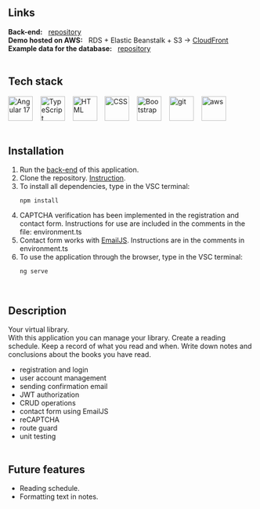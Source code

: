 ## Links
**Back-end:**&nbsp;&nbsp; [repository](https://github.com/willy-it-wonka/Bookshelf-backend)\
**Demo hosted on AWS:**&nbsp;&nbsp; RDS + Elastic Beanstalk + S3 → [CloudFront](https://d39oa1kkhfrmo.cloudfront.net)\
**Example data for the database:**&nbsp;&nbsp; [repository](https://github.com/willy-it-wonka/Bookshelf-database)
</br></br>

## Tech stack
<img src="https://user-images.githubusercontent.com/25181517/183890595-779a7e64-3f43-4634-bad2-eceef4e80268.png" width="50px" height="auto" alt="Angular 17">&nbsp;&nbsp;&nbsp;
<img src="https://user-images.githubusercontent.com/25181517/183890598-19a0ac2d-e88a-4005-a8df-1ee36782fde1.png" width="50px" height="auto" alt="TypeScript">&nbsp;&nbsp;&nbsp;
<img src="https://user-images.githubusercontent.com/25181517/192158954-f88b5814-d510-4564-b285-dff7d6400dad.png" width="50px" height="auto" alt="HTML">&nbsp;&nbsp;&nbsp;
<img src="https://user-images.githubusercontent.com/25181517/183898674-75a4a1b1-f960-4ea9-abcb-637170a00a75.png" width="50px" height="auto" alt="CSS">&nbsp;&nbsp;&nbsp;
<img src="https://user-images.githubusercontent.com/25181517/183898054-b3d693d4-dafb-4808-a509-bab54cf5de34.png" width="50px" height="auto" alt="Bootstrap">&nbsp;&nbsp;&nbsp;
<img src="https://user-images.githubusercontent.com/25181517/192108372-f71d70ac-7ae6-4c0d-8395-51d8870c2ef0.png" width="50px" height="auto" alt="git">&nbsp;&nbsp;&nbsp;
<img src="https://user-images.githubusercontent.com/25181517/183896132-54262f2e-6d98-41e3-8888-e40ab5a17326.png" width="50px" height="auto" alt="aws">
</br></br>

## Installation
1. Run the [back-end](https://github.com/willy-it-wonka/Bookshelf-backend) of this application.
2. Clone the repository. [Instruction](https://learn.microsoft.com/en-us/azure/developer/javascript/how-to/with-visual-studio-code/clone-github-repository?tabs=integrated-terminal#clone-repository).
3. To install all dependencies, type in the VSC terminal:
   ```
   npm install
   ```
4. CAPTCHA verification has been implemented in the registration and contact form. Instructions for use are included in the comments in the file: environment.ts
5. Contact form works with [EmailJS](https://www.emailjs.com/). Instructions are in the comments in environment.ts
6. To use the application through the browser, type in the VSC terminal:
   ```
   ng serve
   ```
</br>

## Description
Your virtual library.\
With this application you can manage your library. Create a reading schedule. Keep a record of what you read and when. Write down notes and conclusions about the books you have read.
</br>
* registration and login
* user account management
* sending confirmation email
* JWT authorization
* CRUD operations
* contact form using EmailJS
* reCAPTCHA
* route guard
* unit testing
</br></br>

## Future features
* Reading schedule.
* Formatting text in notes.
